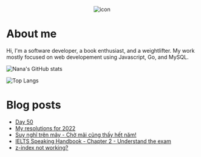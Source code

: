 <p align="center">
 <img width="auto" src="https://res.cloudinary.com/japananh/image/upload/v1638498299/Group_7_ltvipi.png" align="center" alt="icon" />
</p>

# About me

Hi, I'm a software developer, a book enthusiast, and a weightlifter. My work mostly focused on web developement using Javascript, Go, and MySQL.

![Nana's GitHub stats](https://github-readme-stats.vercel.app/api?username=japananh&theme=buefy&show_icons=true)

![Top Langs](https://github-readme-stats.vercel.app/api/top-langs/?username=japananh&layout=compact)

# Blog posts
<!-- BLOG-POST-LIST:START -->
- [Day 50](https://nanacoder.hashnode.dev/day-50)
- [My resolutions for 2022](https://nanacoder.hashnode.dev/my-resolutions-for-2022)
- [Suy nghĩ trên mây - Chờ mãi cũng thấy hết năm!](https://nanacoder.hashnode.dev/suy-nghi-tren-may-cho-mai-cung-thay-het-nam)
- [IELTS Speaking Handbook - Chapter 2 - Understand the exam](https://nanacoder.hashnode.dev/ielts-speaking-handbook-chapter-2-understand-the-exam)
- [z-index not working?](https://nanacoder.hashnode.dev/z-index-not-working)
<!-- BLOG-POST-LIST:END -->
